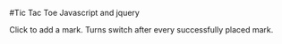#Tic Tac Toe
Javascript and jquery

  Click to add a mark.  Turns switch after every successfully placed mark.
